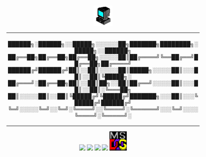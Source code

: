   

<div align="center">
  <img src="https://github.com/n3ur0cr45h/n3ur0cr45h/blob/main/computer.gif?raw=true" width="50"" />    
  
  

----

<h4>

██████╗░██████╗░░█████╗░░░░░░██╗███████╗████████╗░█████╗░░██████╗
██╔══██╗██╔══██╗██╔══██╗░░░░░██║██╔════╝╚══██╔══╝██╔══██╗██╔════╝
██████╔╝██████╔╝██║░░██║░░░░░██║█████╗░░░░░██║░░░██║░░██║╚█████╗░
██╔═══╝░██╔══██╗██║░░██║██╗░░██║██╔══╝░░░░░██║░░░██║░░██║░╚═══██╗
██║░░░░░██║░░██║╚█████╔╝╚█████╔╝███████╗░░░██║░░░╚█████╔╝██████╔╝
╚═╝░░░░░╚═╝░░╚═╝░╚════╝░░╚════╝░╚══════╝░░░╚═╝░░░░╚════╝░╚═════╝░
</h4>

----

  
</div>

<div align="center">
  <a href="https://github.com/n3ur0cr45h/Docker"> <img src="https://go-skill-icons.vercel.app/api/icons?i=docker"/></a>  
  <a href="https://github.com/n3ur0cr45h/Kubernetes"> <img src="https://go-skill-icons.vercel.app/api/icons?i=kubernetes"/></a>  
  <a href="https://github.com/n3ur0cr45h/Elastic"> <img src="https://go-skill-icons.vercel.app/api/icons?i=elasticsearch"/></a>  
  <a href="https://github.com/n3ur0cr45h/Grafana"> <img src="https://go-skill-icons.vercel.app/api/icons?i=grafana"/></a>  
  <a href="https://github.com/n3ur0cr45h/MS-DOS"> <img src="https://github.com/n3ur0cr45h/Icones/blob/main/MSDOS.jpg" width=45/></a>  
  
</div>
